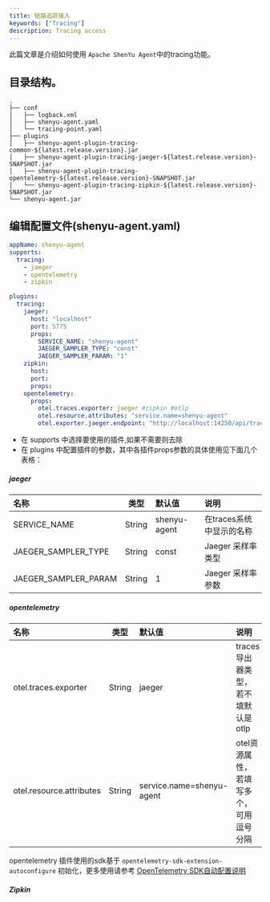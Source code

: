 ```yaml
---
title: 链路追踪接入
keywords: ["Tracing"]
description: Tracing access
---
```


此篇文章是介绍如何使用 `Apache ShenYu Agent`中的tracing功能。

## 目录结构。

```text
.
├── conf
│   ├── logback.xml
│   ├── shenyu-agent.yaml
│   └── tracing-point.yaml
├── plugins
│   ├── shenyu-agent-plugin-tracing-common-${latest.release.version}.jar
│   ├── shenyu-agent-plugin-tracing-jaeger-${latest.release.version}-SNAPSHOT.jar
│   ├── shenyu-agent-plugin-tracing-opentelemetry-${latest.release.version}-SNAPSHOT.jar
│   └── shenyu-agent-plugin-tracing-zipkin-${latest.release.version}-SNAPSHOT.jar
└── shenyu-agent.jar
```

## 编辑配置文件(shenyu-agent.yaml)

```yaml
appName: shenyu-agent
supports:
  tracing:
    - jaeger
    - opentelemetry
    - zipkin

plugins:
  tracing:
    jaeger:
      host: "localhost"
      port: 5775
      props:
        SERVICE_NAME: "shenyu-agent"
        JAEGER_SAMPLER_TYPE: "const"
        JAEGER_SAMPLER_PARAM: "1"
    zipkin:
      host: 
      port: 
      props:
    opentelemetry:
      props:
        otel.traces.exporter: jaeger #zipkin #otlp
        otel.resource.attributes: "service.name=shenyu-agent"
        otel.exporter.jaeger.endpoint: "http://localhost:14250/api/traces"
```

- 在 supports 中选择要使用的插件,如果不需要则去除
- 在 plugins 中配置插件的参数，其中各插件props参数的具体使用见下面几个表格：

##### jaeger

| 名称                 |  类型  | 默认值       | 说明                     |
| :------------------- | :----: | :----------- | :----------------------- |
| SERVICE_NAME         | String | shenyu-agent | 在traces系统中显示的名称 |
| JAEGER_SAMPLER_TYPE  | String | const        | Jaeger 采样率类型        |
| JAEGER_SAMPLER_PARAM | String | 1            | Jaeger 采样率参数        |

##### opentelemetry

| 名称                     |  类型  | 默认值                    | 说明                                   |
| :----------------------- | :----: | :------------------------ | :------------------------------------- |
| otel.traces.exporter     | String | jaeger                    | traces导出器类型，若不填默认是otlp     |
| otel.resource.attributes | String | service.name=shenyu-agent | otel资源属性，若填写多个，可用逗号分隔 |

opentelemetry 插件使用的sdk基于 `opentelemetry-sdk-extension-autoconfigure` 初始化，更多使用请参考 [OpenTelemetry SDK自动配置说明](https://github.com/open-telemetry/opentelemetry-java/tree/v1.9.1/sdk-extensions/autoconfigure#opentelemetry-sdk-autoconfigure)

##### Zipkin
